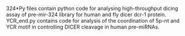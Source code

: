 324*Py files contain python code for analysing high-throughput dicing assay of pre-mir-324 library for human and fly dicer dcr-1 protein.
YCR_end.py contains code for analysis of the coordination of 5p-nt and YCR motif in controlling DICER cleavage in human pre-miRNAs.
